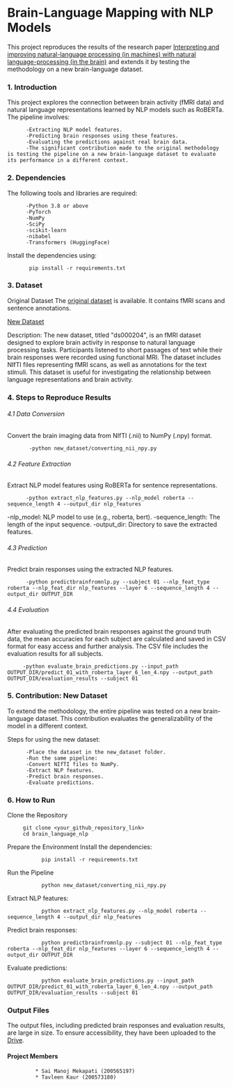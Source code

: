 # Brain-Language Mapping with NLP Models
This project reproduces the results of the research paper [Interpreting and improving natural-language processing (in machines) with natural language-processing (in the brain)](https://arxiv.org/pdf/1905.11833) and extends it by testing the methodology on a new brain-language dataset.

### 1. Introduction
This project explores the connection between brain activity (fMRI data) and natural language representations learned by NLP models such as RoBERTa. The pipeline involves:

          -Extracting NLP model features.
          -Predicting brain responses using these features.
          -Evaluating the predictions against real brain data.
          -The significant contribution made to the original methodology is testing the pipeline on a new brain-language dataset to evaluate its performance in a different context.
### 2. Dependencies
The following tools and libraries are required:

          -Python 3.8 or above
          -PyTorch
          -NumPy
          -SciPy
          -scikit-learn
          -nibabel
          -Transformers (HuggingFace)
   Install the dependencies using:
   
           pip install -r requirements.txt

### 3. Dataset
Original Dataset
The [original dataset](https://drive.google.com/drive/folders/1Q6zVCAJtKuLOh-zWpkS3lH8LBvHcEOE8) is available. It contains fMRI scans and sentence annotations.

[New Dataset](https://openneuro.org/datasets/ds000204/versions/00002)

Description: The new dataset, titled "ds000204", is an fMRI dataset designed to explore brain activity in response to natural language processing tasks. Participants listened to short passages of text while their brain responses were recorded using functional MRI. The dataset includes NIfTI files representing fMRI scans, as well as annotations for the text stimuli. This dataset is useful for investigating the relationship between language representations and brain activity.

### 4. Steps to Reproduce Results
###### 4.1 Data Conversion
Convert the brain imaging data from NIfTI (.nii) to NumPy (.npy) format.

           -python new_dataset/converting_nii_npy.py
   
###### 4.2 Feature Extraction
Extract NLP model features using RoBERTa for sentence representations.

          -python extract_nlp_features.py --nlp_model roberta --sequence_length 4 --output_dir nlp_features
          
-nlp_model: NLP model to use (e.g., roberta, bert).
-sequence_length: The length of the input sequence.
-output_dir: Directory to save the extracted features.

###### 4.3 Prediction
Predict brain responses using the extracted NLP features.

          -python predictbrainfromnlp.py --subject 01 --nlp_feat_type roberta --nlp_feat_dir nlp_features --layer 6 --sequence_length 4 --output_dir OUTPUT_DIR

###### 4.4 Evaluation
After evaluating the predicted brain responses against the ground truth data, the mean accuracies for each subject are calculated and saved in CSV format for easy access and further analysis. The CSV file includes the evaluation results for all subjects.

         -python evaluate_brain_predictions.py --input_path OUTPUT_DIR/predict_01_with_roberta_layer_6_len_4.npy --output_path OUTPUT_DIR/evaluation_results --subject 01


### 5. Contribution: New Dataset
To extend the methodology, the entire pipeline was tested on a new brain-language dataset. This contribution evaluates the generalizability of the model in a different context.

Steps for using the new dataset:

          -Place the dataset in the new_dataset folder.
          -Run the same pipeline:
          -Convert NIfTI files to NumPy.
          -Extract NLP features.
          -Predict brain responses.
          -Evaluate predictions.

### 6. How to Run
   
Clone the Repository

         git clone <your_github_repository_link>
         cd brain_language_nlp
         
Prepare the Environment
Install the dependencies:

               pip install -r requirements.txt
Run the Pipeline

               python new_dataset/converting_nii_npy.py
Extract NLP features:

               python extract_nlp_features.py --nlp_model roberta --sequence_length 4 --output_dir nlp_features
Predict brain responses:

               python predictbrainfromnlp.py --subject 01 --nlp_feat_type roberta --nlp_feat_dir nlp_features --layer 6 --sequence_length 4 --output_dir OUTPUT_DIR
Evaluate predictions:

               python evaluate_brain_predictions.py --input_path OUTPUT_DIR/predict_01_with_roberta_layer_6_len_4.npy --output_path OUTPUT_DIR/evaluation_results --subject 01

### Output Files
The output files, including predicted brain responses and evaluation results, are large in size. To ensure accessibility, they have been uploaded to the [Drive](https://georgiancollege-my.sharepoint.com/:f:/g/personal/200573180_student_georgianc_on_ca/EubPdj272vtPicK6J9m9MuEBNtXVgcnfT1rPTYUugQIzlQ?e=UjdjBC).


#### Project Members
             * Sai Manoj Mekapati (200565197)
             * Tavleen Kaur (200573180)

